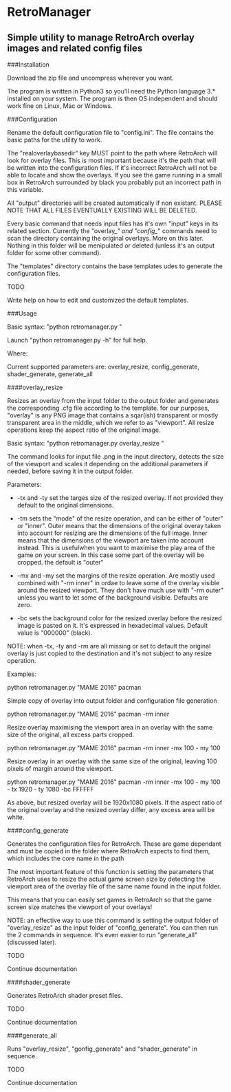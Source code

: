 # RetroManager

## Simple utility to manage RetroArch overlay images and related config files


###Installation

Download the zip file and uncompress wherever you want.

The program is written in Python3 so you'll need the Python language 3.* installed on your system. The program is then OS independent and should work fine on Linux, Mac or Windows.

###Configuration

Rename the default configuration file to "config.ini". The file contains the basic paths for the utility to work.

The "realoverlaybasedir" key MUST point to the path where RetroArch will look for overlay files. This is most important because it's the path that will be written into the configuration files. If it's incorrect RetroArch will not be able to locate and show the overlays. If you see the game running in a small box in RetroArch surrounded by black you probably put an incorrect path in this variable.

All "output" directories will be created automatically if non existant. PLEASE NOTE THAT ALL FILES EVENTUALLY EXISTING WILL BE DELETED.

Every basic command that needs input files has it's own "input" keys in its related section. Currently the "overlay_*" and "config_*" commands need to scan the directory containing the original overlays. More on this later. Nothing in this folder will be menipulated or deleted (unless it's an output folder for some other command).

The "templates" directory contains the base templates udes to generate the configuration files. 

TODO

Write help on how to edit and customized the default templates.

###Usage

Basic syntax: "python retromanager.py <command> <additional parameters>"

Launch "python retromanager.py -h" for full help.

Where:

Current supported parameters are: overlay_resize, config_generate, shader_generate, generate_all
 
####overlay_resize

Resizes an overlay from the input folder to the output folder and generates the corresponding .cfg file according to the template. for our purposes, "overlay" is any PNG image that contains a sqar(ish) transparent or mostly transparent area in the middle, which we refer to as "viewport". All resize operations keep the aspect ratio of the original image.

Basic syntax: "python retromanager.py overlay_resize <core> <gamename> <additional parameters>" 

The command looks for input file <gamename>.png in the input directory, detects the size of the viewport and scales it depending on the additional parameters if needed, before saving it in the output folder.

Parameters:

- -tx and -ty set the targes size of the resized overlay. If not provided they default to the original dimensions.

- -tm sets the "mode" of the resize operation, and can be either of "outer" or "inner". Outer means that the dimensions of the original overay taken into account for resizing are the dimensions of the full image. Inner means that the dimensions of the viewport are taken into account instead. This is usefulwhen you want to maximise the play area of the game on your screen. In this case some part of the overlay will be cropped. the default is "outer"

- -mx and -my set the margins of the resize operation. Are mostly used combined with "-rm inner" in ordae to leave some of the overlay visible around the resized viewport. They don't have much use with "-rm outer" unless you want to let some of the background visible. Defaults are zero.

- -bc sets the background color for the resized overlay before the resized image is pasted on it. It's expressed in hexadecimal values. Default value is "000000" (black).

NOTE: when -tx, -ty and -rm are all missing or set to default the original overlay is just copied to the destination and it's not subject to any resize operation.

Examples: 

python retromanager.py "MAME 2016" pacman

Simple copy of overlay into output folder and configuration file generation

python retromanager.py "MAME 2016" pacman -rm inner

Resize overlay maximising the viewport area in an overlay with the same size of the original, all excess parts cropped.

python retromanager.py "MAME 2016" pacman -rm inner -mx 100 - my 100

Resize overlay in an overlay with the same size of the original, leaving 100 pixels of margin around the viewport.

python retromanager.py "MAME 2016" pacman -rm inner -mx 100 - my 100 - tx 1920 - ty 1080 -bc FFFFFF

As above, but resized overlay will be 1920x1080 pixels. If the aspect ratio of the original overlay and the resized overlay differ, any excess area will be white.

####config_generate

Generates the configuration files for RetroArch. These are game dependant and must be copied in the folder where RetroArch expects to find them, which includes the core name in the path

The most important feature of this function is setting the parameters that RetroArch uses to resize the actual game screen size by detecting the viewport area of the overlay file of the same name found in the input folder.

This means that you can easily set games in RetroArch so that the game screen size matches the viewport of your overlays!

NOTE: an effective way to use this command is setting the output folder of "overlay_resize" as the input folder of "config_generate". You can then run the 2 commands in sequence. It's even easier to run "generate_all" (discussed later).

TODO

Continue documentation

####shader_generate

Generates RetroArch shader preset files.

TODO

Continue documentation

####generate_all

Runs "overlay_resize", "gonfig_generate" and "shader_generate" in sequence.

TODO

Continue documentation



